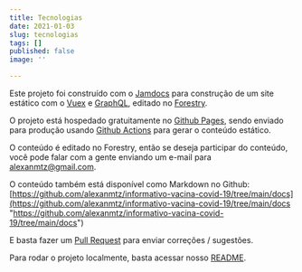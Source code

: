 ```yaml
---
title: Tecnologias
date: 2021-01-03
slug: tecnologias
tags: []
published: false
image: ''

---
```

Este projeto foi construído com o [Jamdocs](https://github.com/samuelhorn/jamdocs "Jam Docs") para construção de um site estático com o [Vuex](https://vuex.vuejs.org/ "Vuex") e [GraphQL](https://graphql.org/ "GraphQL"), editado no [Forestry](https://forestry.io/ "Forestry").

O projeto está hospedado gratuitamente no [Github Pages](https://pages.github.com/), sendo enviado para produção usando [Github Actions](https://github.com/features/actions "Github Actions") para gerar o conteúdo estático.

O conteúdo é editado no Forestry, então se deseja participar do conteúdo, você pode falar com a gente enviando um e-mail para [alexanmtz@gmail.com](mailto:alexanmtz@gmail.com "Enviar email").

O conteúdo também está disponível como Markdown no Github:  
[https://github.com/alexanmtz/informativo-vacina-covid-19/tree/main/docs](https://github.com/alexanmtz/informativo-vacina-covid-19/tree/main/docs "https://github.com/alexanmtz/informativo-vacina-covid-19/tree/main/docs")

E basta fazer um [Pull Request](https://github.com/alexanmtz/informativo-vacina-covid-19/pulls "Envie um Pull Request com correções, sugestões") para enviar correções / sugestões.

Para rodar o projeto localmente, basta acessar nosso [README](https://github.com/alexanmtz/informativo-vacina-covid-19 "Leia-me do projeto informativo da vacina contra o covid-19").